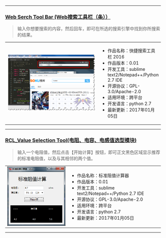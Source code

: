 ----

### [Web Serch Tool Bar (Web搜索工具栏（条））](https://github.com/ELE-Clouds/WSTB-2016)

> 输入你想要搜索的内容，然后回车，即可在所选的搜索引擎中找到你所搜索的结果。<br/>

<table>
<tr>
<td width=60%>
<img src="https://github.com/ELE-Clouds/WSTB-2016/blob/master/images/wstb-2016.png"  alt="wstb" />
</td>
<td>
<ul>
<li>作品名称：快捷搜索工具栏 2016</li>
<li>作品版本：0.01</li>
<li>开发工具：sublime text2/Notepad++/Python 2.7 IDE</li>
<li>开源协议：GPL-3.0/Apache-2.0</li>
<li>适用环境：跨平台</li>
<li>开发语言：python 2.7</li>
<li>最新更新：2017年01月05日</li>
</ul>
</td>
</tr>    
</table>

----

### [RCL_Value Selection Tool(电阻、电容、电感值选型模块)](https://github.com/ELE-Clouds/CircuitDesignTools/tree/master/RCL_SelectionTool)

> 输入一个电阻值，然后点击【开始计算】按钮，即可正文黑色区域显示推荐的标准电阻值，以及与其相邻的两个值。<br/>

<table>
<tr>
<td>
<img src="https://github.com/ELE-Clouds/CircuitDesignTools/blob/master/RCL_SelectionTool/image/EIA_SRV_IMAGE.png"  alt="RCL_VST" />
</td>
<td>
<ul>
<li>作品名称：标准阻值计算器</li>
<li>作品版本：0.01</li>
<li>开发工具：sublime text2/Notepad++/Python 2.7 IDE</li>
<li>开源协议：GPL-3.0/Apache-2.0</li>
<li>适用环境：跨平台</li>
<li>开发语言：python 2.7</li>
<li>最新更新：2017年01月05日</li>
</ul>
</td>
</tr>    
</table>

----
